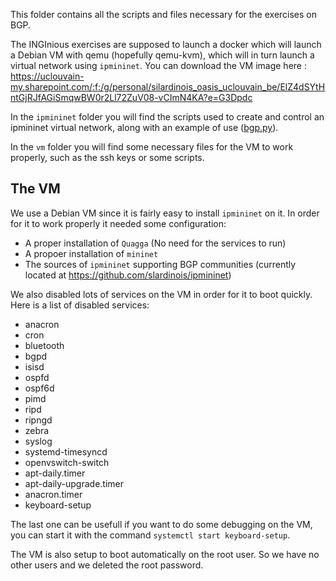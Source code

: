 This folder contains all the scripts and files necessary for the exercises on
BGP.

The INGInious exercises are supposed to launch a docker which will launch a 
Debian VM with qemu (hopefully qemu-kvm), which will in turn launch a 
virtual network using `ipmininet`. You can download the VM image here :
https://uclouvain-my.sharepoint.com/:f:/g/personal/silardinois_oasis_uclouvain_be/ElZ4dSYtHntGjRJfAGiSmqwBW0r2Ll72ZuV08-vCImN4KA?e=G3Dpdc

In the `ipmininet` folder you will find the scripts used to create and control
an ipmininet virtual network, along with an example of use ([bgp.py](ipmininet/bgp.py)).

In the `vm` folder you will find some necessary files for the VM to work 
properly, such as the ssh keys or some scripts.

## The VM

We use a Debian VM since it is fairly easy to install `ipmininet` on it.
In order for it to work properly it needed some configuration:

- A proper installation of `Quagga` (No need for the services to run)
- A propoer installation of `mininet`
- The sources of `ipmininet` supporting BGP communities (currently located at https://github.com/slardinois/ipmininet)

We also disabled lots of services on the VM in order for it to boot quickly.
Here is a list of disabled services:

- anacron
- cron
- bluetooth
- bgpd
- isisd
- ospfd
- ospf6d
- pimd
- ripd
- ripngd
- zebra
- syslog
- systemd-timesyncd
- openvswitch-switch
- apt-daily.timer
- apt-daily-upgrade.timer
- anacron.timer
- keyboard-setup

The last one can be usefull if you want to do some debugging on the VM,
you can start it with the command `systemctl start keyboard-setup`.

The VM is also setup to boot automatically on the root user. So we have no
other users and we deleted the root password.